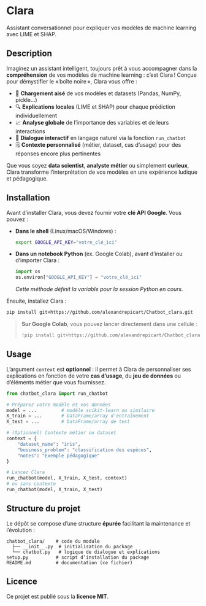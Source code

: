 # Clara

Assistant conversationnel pour expliquer vos modèles de machine learning avec LIME et SHAP.

## Description

Imaginez un assistant intelligent, toujours prêt à vous accompagner dans la **compréhension** de vos modèles de machine learning : c’est Clara ! Conçue pour démystifier le « boîte noire », Clara vous offre :

- 🚀 **Chargement aisé** de vos modèles et datasets (Pandas, NumPy, pickle…)
- 🔍 **Explications locales** (LIME et SHAP) pour chaque prédiction individuellement
- 📈 **Analyse globale** de l’importance des variables et de leurs interactions
- 💬 **Dialogue interactif** en langage naturel via la fonction `run_chatbot`
- 🗒️ **Contexte personnalisé** (métier, dataset, cas d’usage) pour des réponses encore plus pertinentes

Que vous soyez **data scientist**, **analyste métier** ou simplement **curieux**, Clara transforme l’interprétation de vos modèles en une expérience ludique et pédagogique.

## Installation

Avant d’installer Clara, vous devez fournir votre **clé API Google**. Vous pouvez :

- **Dans le shell** (Linux/macOS/Windows) :

  ```bash
  export GOOGLE_API_KEY="votre_clé_ici"
  ```

- **Dans un notebook Python** (ex. Google Colab), avant d’installer ou d’importer Clara :

  ```python
  import os
  os.environ["GOOGLE_API_KEY"] = "votre_clé_ici"
  ```

  *Cette méthode définit la variable pour la session Python en cours.*

Ensuite, installez Clara :

```bash
pip install git+https://github.com/alexandrepicart/Chatbot_clara.git
```

> **Sur Google Colab**, vous pouvez lancer directement dans une cellule :
>
> ```bash
> !pip install git+https://github.com/alexandrepicart/Chatbot_clara.git
> ```

## Usage

L’argument `context` est **optionnel** : il permet à Clara de personnaliser ses explications en fonction de votre **cas d’usage**, du **jeu de données** ou d’éléments métier que vous fournissez.

```python
from chatbot_clara import run_chatbot

# Préparez votre modèle et vos données
model = ...         # modèle scikit-learn ou similaire
X_train = ...       # DataFrame/array d'entraînement
X_test = ...        # DataFrame/array de test

# (Optionnel) Contexte métier ou dataset
context = {
    "dataset_name": "iris",
    "business_problem": "classification des espèces",
    "notes": "Exemple pédagogique"
}

# Lancez Clara
run_chatbot(model, X_train, X_test, context)
# ou sans contexte
run_chatbot(model, X_train, X_test)
```

## Structure du projet

Le dépôt se compose d’une structure **épurée** facilitant la maintenance et l’évolution :

```
chatbot_clara/    # code du module
  ├── __init__.py  # initialisation du package
  └── chatbot.py   # logique de dialogue et explications
setup.py          # script d’installation du package
README.md         # documentation (ce fichier)
```

## Licence

Ce projet est publié sous la **licence MIT**.

